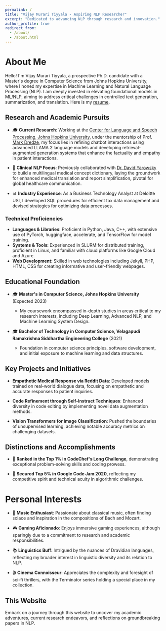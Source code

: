 ```yaml
---
permalink: /
title: "Vijay Murari Tiyyala - Aspiring NLP Researcher"
excerpt: "Dedicated to advancing NLP through research and innovation."
author_profile: true
redirect_from: 
  - /about/
  - /about.html
---
```


# About Me

Hello! I'm Vijay Murari Tiyyala, a prospective Ph.D. candidate with a Master's degree in Computer Science from Johns Hopkins University, where I honed my expertise in Machine Learning and Natural Language Processing (NLP). I am deeply invested in elevating foundational models in ML/NLP, aiming to address critical challenges in controlled text generation, summarization, and translation. Here is my [resume](/files/VijayTiyyalaResume.pdf).

## Research and Academic Pursuits

- 🎓 **Current Research**: Working at the [Center for Language and Speech Processing, Johns Hopkins University](https://www.clsp.jhu.edu/), under the mentorship of Prof. [Mark Dredze](https://www.cs.jhu.edu/~mdredze/), my focus lies in refining chatbot interactions using advanced LLAMA 2 language models and developing retrieval-augmented generation systems that enhance the factuality and empathy in patient interactions.
  
- 🏥 **Clinical NLP Focus**: Previously collaborated with [Dr. David Yarowsky](https://www.cs.jhu.edu/~yarowsky/) to build a multilingual medical concept dictionary, laying the groundwork for enhanced medical translation and report simplification, pivotal for global healthcare communication.
  
- 📊 **Industry Experience**: As a Business Technology Analyst at Deloitte USI, I developed SQL procedures for efficient tax data management and devised strategies for optimizing data processes.

### Technical Proficiencies

- **Languages & Libraries**: Proficient in Python, Java, C++, with extensive use of PyTorch, huggingface, accelerate, and TensorFlow for model training.
- **Systems & Tools**: Experienced in SLURM for distributed training, proficient in Linux, and familiar with cloud platforms like Google Cloud and Azure.
- **Web Development**: Skilled in web technologies including Jekyll, PHP, HTML, CSS for creating informative and user-friendly webpages.

## Educational Foundation

- 🎓 **Master's in Computer Science, Johns Hopkins University** (Expected 2023)
  - My coursework encompassed in-depth studies in areas critical to my research interests, including Deep Learning, Advanced NLP, and Machine Learning System Design.
  
- 🎓 **Bachelor of Technology in Computer Science, Velagapudi Ramakrishna Siddhartha Engineering College** (2021)
  - Foundation in computer science principles, software development, and initial exposure to machine learning and data structures.

## Key Projects and Initiatives

- **Empathetic Medical Response via Reddit Data**: Developed models trained on real-world dialogue data, focusing on empathetic and accurate responses to patient inquiries.
  
- **Code Refinement through Self-Instruct Techniques**: Enhanced diversity in code editing by implementing novel data augmentation methods.
  
- **Vision Transformers for Image Classification**: Pushed the boundaries of unsupervised learning, achieving notable accuracy metrics on challenging datasets.

## Distinctions and Accomplishments

- 🥇 **Ranked in the Top 1% in CodeChef's Long Challenge**, demonstrating exceptional problem-solving skills and coding prowess.
  
- 🥇 **Secured Top 5% in Google Code Jam 2020**, reflecting my competitive spirit and technical acuity in algorithmic challenges.

# Personal Interests

- 🎵 **Music Enthusiast**: Passionate about classical music, often finding solace and inspiration in the compositions of Bach and Mozart.
  
- 🎮 **Gaming Aficionado**: Enjoys immersive gaming experiences, although sparingly due to a commitment to research and academic responsibilities.
  
- 📚 **Linguistics Buff**: Intrigued by the nuances of Dravidian languages, reflecting my broader interest in linguistic diversity and its relation to NLP.
  
- 🎬 **Cinema Connoisseur**: Appreciates the complexity and foresight of sci-fi thrillers, with the Terminator series holding a special place in my collection.

## This Website

Embark on a journey through this website to uncover my academic adventures, current research endeavors, and reflections on groundbreaking papers in NLP.
